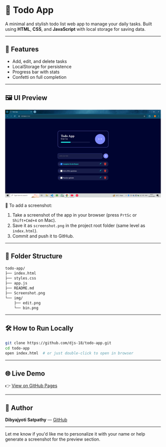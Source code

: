 # 📝 Todo App

A minimal and stylish todo list web app to manage your daily tasks. Built using **HTML**, **CSS**, and **JavaScript** with local storage for saving data.

---

## 🚀 Features

- Add, edit, and delete tasks
- LocalStorage for persistence
- Progress bar with stats
- Confetti on full completion

---

## 🖼️ UI Preview

<!-- Screenshot will appear here -->
![Todo App Screenshot](./Screenshot.png)

📌 To add a screenshot:
1. Take a screenshot of the app in your browser (press `PrtSc` or `Shift+Cmd+4` on Mac).
2. Save it as `screenshot.png` in the project root folder (same level as `index.html`).
3. Commit and push it to GitHub.

---

## 📁 Folder Structure

```
todo-app/
├── index.html
├── styles.css
├── app.js
├── README.md
├── Screenshot.png
└── img/
    ├── edit.png
    └── bin.png
```

---

## 🛠 How to Run Locally

```bash
git clone https://github.com/djs-18/todo-app.git
cd todo-app
open index.html  # or just double-click to open in browser
```

---

## 🌐 Live Demo

👉 [View on GitHub Pages](https://djs-18.github.io/todo-app/)

---

## 👤 Author

**Dibyajyoti Satpathy** — [GitHub](https://github.com/djs-18)


---

Let me know if you'd like me to personalize it with your name or help generate a screenshot for the preview section.

